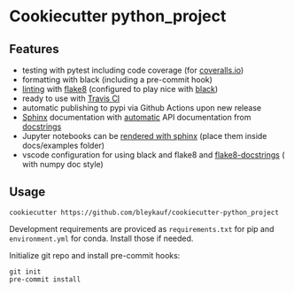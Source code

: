 # Cookiecutter python_project

## Features

* testing with pytest including code coverage (for [coveralls.io](https://coveralls.io/))
* formatting with black (including a pre-commit hook)
* [linting](https://www.pylint.org/) with [flake8](https://flake8.pycqa.org/en/latest/) (configured to play nice with [black](https://github.com/psf/black))
* ready to use with [Travis CI](https://travis-ci.com/)
* automatic publishing to pypi via Github Actions upon new release
* [Sphinx](https://www.sphinx-doc.org/en/master/index.html) documentation with [automatic](https://www.sphinx-doc.org/en/master/usage/extensions/autodoc.html) API documentation from [docstrings](https://numpydoc.readthedocs.io/en/latest/)
* Jupyter notebooks can be [rendered with sphinx](https://nbsphinx.readthedocs.io/en/0.8.0/) (place them inside docs/examples folder)
* vscode configuration for using black and flake8 and [flake8-docstrings](https://pypi.org/project/flake8-docstrings/) ( with numpy doc style)

## Usage

`
cookiecutter https://github.com/bleykauf/cookiecutter-python_project
`

Development requirements are proviced as `requirements.txt` for pip and `environment.yml`
 for conda. Install those if needed.




Initialize git repo and install pre-commit hooks:

```
git init
pre-commit install
```

